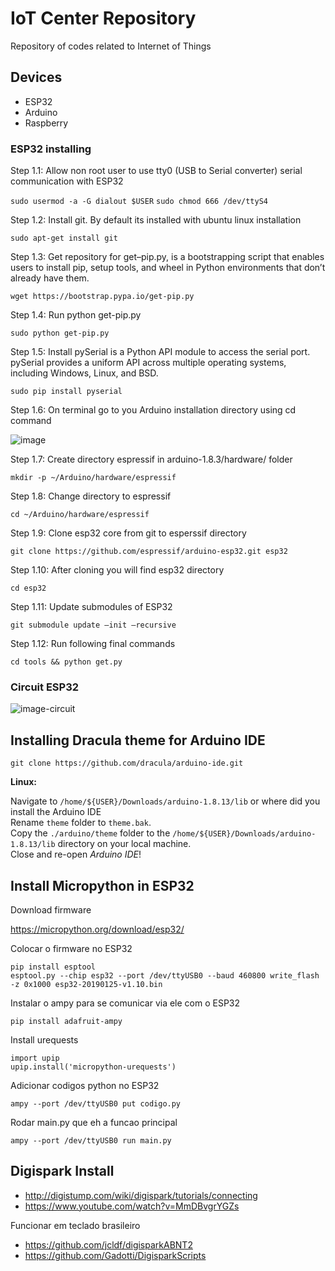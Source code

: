 # IoT Center Repository

Repository of codes related to Internet of Things

## Devices

- ESP32
- Arduino
- Raspberry

### ESP32 installing

Step 1.1:  Allow non root user to use tty0 (USB to Serial converter) serial communication with ESP32

`sudo usermod -a -G dialout $USER`
`sudo chmod 666 /dev/ttyS4`

Step 1.2: Install git. By default its installed with ubuntu linux installation

`sudo apt-get install git`

Step 1.3: Get repository for get–pip.py, is a bootstrapping script that enables users to install pip, setup tools, and wheel in Python environments that don’t already have them.

`wget https://bootstrap.pypa.io/get-pip.py`

Step 1.4: Run python get-pip.py

`sudo python get-pip.py`

Step 1.5: Install pySerial is a Python API module to access the serial port. pySerial provides a uniform API across multiple operating systems, including Windows, Linux, and BSD.

`sudo pip install pyserial`

Step 1.6: On terminal go to you Arduino installation directory using cd command

![image](https://circuits4you.com/wp-content/uploads/2018/02/Step1-arduino-ESP32-Installation.png)

Step 1.7: Create directory espressif in arduino-1.8.3/hardware/ folder

`mkdir -p ~/Arduino/hardware/espressif`

Step 1.8: Change directory to espressif

`cd ~/Arduino/hardware/espressif`

Step 1.9: Clone esp32 core from git to esperssif directory

`git clone https://github.com/espressif/arduino-esp32.git esp32`

Step 1.10: After cloning you will find esp32 directory

`cd esp32`

Step 1.11: Update submodules of ESP32

`git submodule update –init –recursive`

Step 1.12: Run following final commands

`cd tools && python get.py`

### Circuit ESP32

![image-circuit](http://xprojetos.net/wp-content/uploads/2019/04/ESP32-DevkitV1_Pinout.jpg)

## Installing Dracula theme for Arduino IDE

`git clone https://github.com/dracula/arduino-ide.git`

**Linux:**

Navigate to `/home/${USER}/Downloads/arduino-1.8.13/lib` or where did you install the Arduino IDE </br>
Rename `theme` folder to `theme.bak`. </br>
Copy the `./arduino/theme` folder to the `/home/${USER}/Downloads/arduino-1.8.13/lib` directory on your local machine. </br>
Close and re-open *Arduino IDE*! </br> 

## Install Micropython in ESP32

Download firmware 

https://micropython.org/download/esp32/

Colocar o firmware no ESP32

```
pip install esptool
esptool.py --chip esp32 --port /dev/ttyUSB0 --baud 460800 write_flash -z 0x1000 esp32-20190125-v1.10.bin
```

Instalar o ampy para se comunicar via ele com o ESP32

```
pip install adafruit-ampy
```

Install urequests

```
import upip
upip.install('micropython-urequests')
```

Adicionar codigos python no ESP32

```
ampy --port /dev/ttyUSB0 put codigo.py
```
Rodar main.py que eh a funcao principal
```
ampy --port /dev/ttyUSB0 run main.py
```

## Digispark Install

- http://digistump.com/wiki/digispark/tutorials/connecting
- https://www.youtube.com/watch?v=MmDBvgrYGZs

Funcionar em teclado brasileiro 

- https://github.com/jcldf/digisparkABNT2
- https://github.com/Gadotti/DigisparkScripts

